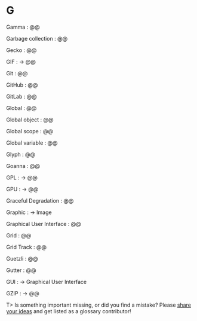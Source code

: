 # G

Gamma
: @@

Garbage collection
: @@

Gecko
: @@

GIF
: → @@

Git
: @@

GitHub
: @@

GitLab
: @@

Global
: @@

Global object
: @@

Global scope
: @@

Global variable
: @@

Glyph
: @@

Goanna
: @@

GPL
: → @@

GPU
: → @@

Graceful Degradation
: @@

Graphic
: → Image

Graphical User Interface
: @@

Grid
: @@

Grid Track
: @@

Guetzli
: @@

Gutter
: @@

GUI
: → Graphical User Interface

GZIP
: → @@

T> Is something important missing, or did you find a mistake? Please [share your ideas](https://github.com/j9t/web-development-glossary/blob/master/manuscript/g.md) and get listed as a glossary contributor!